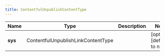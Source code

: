 ```yaml
---
title: ContentfulUnpublishContentType
---
```



| Name | Type | Description | Notes |
|------------ | ------------- | ------------- | -------------|
| **sys** | ContentfulUnpublishLinkContentType |  | [optional] [default to null] |
